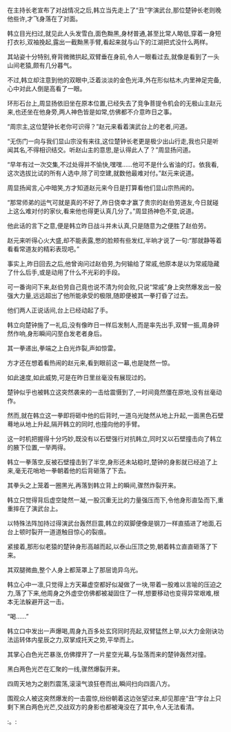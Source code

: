 
在主持长老宣布了对战情况之后,韩立当先走上了“丑”字演武台,那位楚钟长老则晚他些许,才飞身落在了对面。

韩立目光扫过,就见此人头发雪白,面色黝黑,身材普通,甚至比常人略低,穿着一身短打衣衫,双袖挽起,露出一截黝黑手臂,看起来就与山下的江湖把式没什么两样。

其站姿十分特别,脊背微微拱起,双臂垂在身前,令人一眼看过去,就像是看到了一头山间老猿,颇有几分暮气。

不过,韩立却注意到他的双眼中,泛着淡淡的金色光泽,外在形似枯木,内里神足完备,心中对此人倒是高看了一眼。

环形石台上,周显扬依旧坐在原本位置,已经失去了竞争菩提令机会的无极山主赵元来,也还坐在他身旁,两人神色皆是如常,仿佛都不介意昨日之事。

“周宗主,这位楚钟长老你可识得？”赵元来看着演武台上的老者,问道。

“无伤门一向与我们显山宗没有来往,这位楚钟长老更是极少出山行走,我也只是听闻其名,不得相识结交。听赵山主的意思,是认得此人了？”周显扬问道。

“早年有过一次交集,不过处得并不愉快,嘿嘿……他可不是什么省油的灯。依我看,这次选拔比试的所有人选中,除了司空建,就数他最难对付。”赵元来说道。

周显扬闻言,心中暗笑,方才知道赵元来今日是打算看他们显山宗热闹的。

“那常师弟的运气可就是真的不好了,昨日侥幸才赢了贵宗的赵伯劳道友,今日就碰上这么难对付的家伙,看来他也得更认真几分了。”周显扬神色不变,说道。

他此话的言下之意,便是韩立昨日战斗并未认真,只是随意为之便胜了赵伯劳。

赵元来听得心火大盛,却不能表露,憋的脸颊有些发红,半晌才说了一句:“那就静等着看看常道友的精彩表现吧。”

事实上,昨日回去之后,他曾询问过赵伯劳,为何输给了常戚,他原本是以为常戚隐藏了什么后手,或是动用了什么不光彩的手段。

可一番询问下来,赵伯劳自己竟也说不清为何会败,只说“常戚”身上突然爆发出一股强大力量,远远超出了他所能承受的极限,随即便被其一拳打昏了过去。

他们两人正说话间,台上已经动起了手。

韩立向楚钟施了一礼后,没有像昨日一样后发制人,而是率先出手,双臂一振,周身砰然作响,身形瞬间闪至白发老者身后。

其一拳递出,拳端之上白光炸裂,声如惊雷。

方才还在想着看热闹的赵元来,看到眼前这一幕,也是陡然一惊。

如此速度,如此威势,可是在昨日里丝毫没有展现过的。

楚钟似乎也被韩立这突然袭来的一击给震慑到了,一时间竟然僵在原地,没有丝毫动作。

然而,就在韩立这一拳即将砸中他的后背时,一道乌光陡然从地上升起,一面黑色石壁蓦地从地上升起,隔开韩立的同时,也撞向他的手臂。

这一时机把握得十分巧妙,既没有以石壁强行对抗韩立,同时又以石壁撞击向了韩立的腋下位置,一举两得。

韩立一拳落空,反被石壁撞击到了半空,身形还未站稳时,楚钟的身影就已经追了上来,毫无花哨地一拳朝着他的后背砸落了下去。

其拳头之上笼着一圈黑光,再落到韩立背上的瞬间,骤然炸裂开来。

韩立只觉得背后虚空陡然一凝,一股沉重无比的力量强压而下,令他身形直坠而下,重重摔在了演武台上。

以特殊法阵加持过得演武台轰然巨震,韩立的双脚便像是钢刀一样直插进了地面,石台上顿时裂开一道道触目惊心的裂痕。

紧接着,那形似老猿的楚钟身形高越而起,以泰山压顶之势,朝着韩立直直砸落了下来。

其双腿微曲,整个人身上都笼罩上了那层诡异乌光。

韩立心中一凛,只觉得上方天幕虚空都好似凝做了一块,带着一股难以言喻的压迫之力,落了下来,他周身之外虚空仿佛都被凝固住了一样,想要移动也变得异常艰难,根本无法躲避开这一击。

“喝……”

韩立口中发出一声爆喝,周身九百多处玄窍同时亮起,双臂猛然上举,以大力金刚诀功法运转体内星辰之力,双掌成托天之势,平举而上。

其掌心白色光芒暴涨,仿佛撑开了一片星空光幕,与坠落而来的楚钟轰然对撞。

黑白两色光芒在汇聚的一线,骤然爆裂开来。

四周天地为之剧烈震荡,滚滚气浪狂卷而出,瞬间扫向四面八方。

围观众人被这突然爆发的一击震惊,纷纷朝着这边张望过来,却见那座“丑”字台上只剩下黑白两色光芒,交战双方的身影也都被淹没在了其中,令人无法看清。

:。: